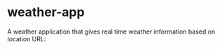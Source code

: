 # weather-app

A weather application that gives real time weather information based on location
URL: 
